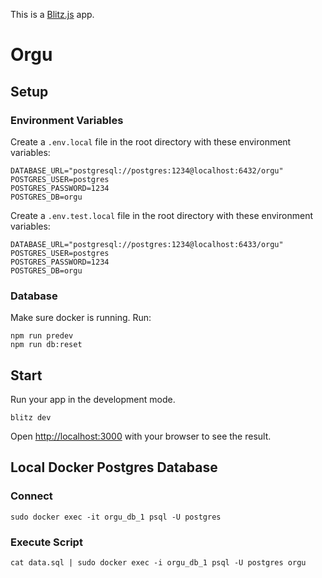 This is a [Blitz.js](https://github.com/blitz-js/blitz) app.

# Orgu

## Setup

### Environment Variables

Create a `.env.local` file in the root directory with these environment variables:

```
DATABASE_URL="postgresql://postgres:1234@localhost:6432/orgu"
POSTGRES_USER=postgres
POSTGRES_PASSWORD=1234
POSTGRES_DB=orgu
```

Create a `.env.test.local` file in the root directory with these environment variables:

```
DATABASE_URL="postgresql://postgres:1234@localhost:6433/orgu"
POSTGRES_USER=postgres
POSTGRES_PASSWORD=1234
POSTGRES_DB=orgu
```

### Database

Make sure docker is running. Run:

```
npm run predev
npm run db:reset
```

## Start

Run your app in the development mode.

```
blitz dev
```

Open [http://localhost:3000](http://localhost:3000) with your browser to see the result.

## Local Docker Postgres Database

### Connect

```
sudo docker exec -it orgu_db_1 psql -U postgres
```

### Execute Script

```
cat data.sql | sudo docker exec -i orgu_db_1 psql -U postgres orgu
```
